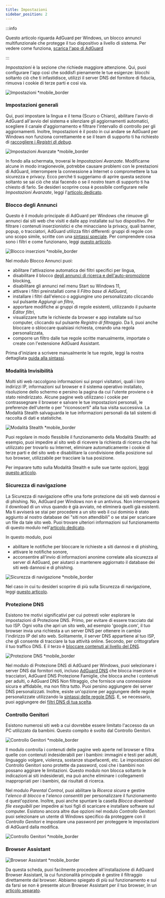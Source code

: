 ```yaml
---
title: Impostazioni
sidebar_position: 2
---
```


:::info

Questo articolo riguarda AdGuard per Windows, un blocco annunci multifunzionale che protegge il tuo dispositivo a livello di sistema. Per vedere come funziona, [scarica l'app di AdGuard](https://agrd.io/download-kb-adblock)

:::

_Impostazioni_ è la sezione che richiede maggiore attenzione. Qui, puoi configurare l'app così che soddisfi pienamente le tue esigenze: blocchi soltanto ciò che ti infastidisce, utilizzi il server DNS del fornitore di fiducia, rimuova i cookie di terze parti e così via.

![Impostazioni \*mobile\_border](https://cdn.adtidy.org/content/kb/ad_blocker/windows/overview/settings.png)

### Impostazioni generali

Qui, puoi impostare la lingua e il tema (Scuro o Chiaro), abilitare l'avvio di AdGuard all'avvio del sistema e silenziare gli aggiornamenti automatici, scegliere il canale d'aggiornamento e filtrare l'intervallo di controllo per gli aggiornamenti. Inoltre, Impostazioni è il posto in cui andare se AdGuard per Windows non funziona correttamente e se il team di supporto ti ha richiesto di [raccogliere i _Registri di debug_](/adguard-for-windows/solving-problems/adguard-logs.md).

![Impostazioni Avanzate \*mobile\_border](https://cdn.adtidy.org/content/kb/ad_blocker/windows/overview/advanced-settings.png)

In fondo alla schermata, troverai le _Impostazioni Avanzate_. Modificarne alcune in modo irragionevole, potrebbe causare problemi con le prestazioni di AdGuard, interrompere la connessione a Internet o compromettere la tua sicurezza e privacy. Ecco perché ti suggeriamo di aprire questa sezione soltanto se sai ciò che stai facendo o se il nostro team di supporto ti ha chiesto di farlo. Se desideri scoprire cosa è possibile configurare nelle _Impostazioni Avanzate_, leggi l'[articolo dedicato](/adguard-for-windows/solving-problems/low-level-settings.md).

### Blocco degli Annunci

Questo è il modulo principale di AdGuard per Windows che rimuove gli annunci dai siti web che visiti e dalle app installate sul tuo dispositivo. Per filtrare i contenuti inserzionistici e che minacciano la privacy, quali banner, popup, o tracciatori, AdGuard utilizza filtri differenti: gruppi di regole con uno scopo simile, scritte con una [sintassi speciale](/general/ad-filtering/create-own-filters). Per comprendere cosa sono i filtri e come funzionano, leggi [questo articolo](/general/ad-filtering/how-ad-blocking-works).

![Blocco inserzioni \*mobile\_border](https://cdn.adtidy.org/content/kb/ad_blocker/windows/overview/settings_ad_blocker.png)

Nel modulo Blocco Annunci puoi:

- abilitare l'attivazione automatica dei filtri specifici per lingua,
- disabilitare il blocco [degli annunci di ricerca e dell'auto-promozione](/general/ad-filtering/search-ads) blocking,
- disabilitare gli annunci nel menu Start su Windows 11,
- attivare i filtri preinstallati come il _Filtro base di AdGuard_,
- installare i filtri dall'elenco o aggiungine uno personalizzato cliccando sul pulsante _Aggiungi un filtro_,
- apportare modifiche ai gruppi di regole esistenti, utilizzando il pulsante _Editor filtri_,
- visualizzare tutte le richieste da browser e app installate sul tuo computer, cliccando sul pulsante _Registro di filtraggio_. Da lì, puoi anche bloccare o sbloccare qualsiasi richiesta, creando una regola personalizzata,
- comporre un filtro dalle tue regole scritte manualmente, importate o create con l'estensione AdGuard Assistant.

Prima d'iniziare a scrivere manualmente le tue regole, leggi la nostra dettagliata [guida alla sintassi](/general/ad-filtering/create-own-filters).

### Modalità Invisibilità

Molti siti web raccolgono informazioni sui propri visitatori, quali i loro indirizzi IP, informazioni sul browser e il sistema operativo installato, risoluzione dello schermo e persino la pagina da cui l'utente proviene o è stato reindirizzato. Alcune pagine web utilizzano i cookie per contrassegnare il browser e salvare le tue impostazioni personali, le preferenze dell'utente o per "riconoscerti" alla tua visita successiva. La Modalità Stealth salvaguarda le tue informazioni personali da tali sistemi di raccolta di dati e statistiche.

![Modalità Stealth \*mobile\_border](https://cdn.adtidy.org/content/kb/ad_blocker/windows/overview/stealth-mode.png)

Puoi regolare in modo flessibile il funzionamento della Modalità Stealth: ad esempio, puoi impedire al sito web di ricevere la richiesta di ricerca che hai utilizzato per trovarlo su Internet, eliminare automaticamente i cookie di terze parti e del sito web e disabilitare la condivisione della posizione sul tuo browser, utilizzabile per tracciare la tua posizione.

Per imparare tutto sulla Modalità Stealth e sulle sue tante opzioni, [leggi questo articolo](/general/stealth-mode).

### Sicurezza di navigazione

La Sicurezza di navigazione offre una forte protezione dai siti web dannosi e di phishing. No, AdGuard per Windows non è un antivirus. Non interromperà il download di un virus quando è già avviato, né eliminerà quelli già esistenti. Ma ti avviserà se stai per procedere a un sito web il cui dominio è stato aggiunto al nostro database dei "siti non attendibili" o se stai per scaricare un file da tale sito web. Puoi trovare ulteriori informazioni sul funzionamento di questo modulo nell'[articolo dedicato](/general/browsing-security).

In questo modulo, puoi

- abilitare le notifiche per bloccare le richieste a siti dannosi e di phishing,
- attivare le notifiche sonore,
- acconsentire all'invio di informazioni anonime correlate alla sicurezza al server di AdGuard, per aiutarci a mantenere aggiornato il database dei siti web dannosi e di phishing.

![Sicurezza di navigazione \*mobile\_border](https://cdn.adtidy.org/content/kb/ad_blocker/windows/overview/browsing-security.png)

Nel caso in cui tu desideri scoprire di più sulla Sicurezza di navigazione, leggi [questo articolo](/general/browsing-security/).

### Protezione DNS

Esistono tre motivi significativi per cui potresti voler esplorare le impostazioni di Protezione DNS. Primo, per evitare di essere tracciato dal tuo ISP. Ogni volta che apri un sito web, ad esempio 'google.com', il tuo browser invia una richiesta a un server DNS per ottenere in cambio l'indirizzo IP del sito web. Solitamente, il server DNS appartiene al tuo ISP, che gli consente di tracciare la tua attività online. Secondo, per crittografare il tuo traffico DNS. E il terzo è [bloccare contenuti al livello del DNS](https://adguard-dns.io/kb/general/dns-filtering/).

![Protezione DNS \*mobile\_border](https://cdn.adtidy.org/content/kb/ad_blocker/windows/overview/dns-settings.png)

Nel modulo di Protezione DNS di AdGuard per Windows, puoi selezionare i server DNS dai fornitori noti, incluso [AdGuard DNS](https://adguard-dns.io/kb/) che blocca inserzioni e tracciatori, AdGuard DNS Protezione Famiglie, che blocca anche i contenuti per adulti, o AdGuard DNS Non filtraggio, che fornisce una connessione sicura e affidabile, ma non filtra tutto. Puoi persino aggiungere dei server DNS personalizzati. Inoltre, esiste un'opzione per aggiungere delle regole personalizzate utilizzando la [sintassi delle regole DNS](https://adguard-dns.io/kb/general/dns-filtering-syntax/). E, se necessario, puoi aggiungere dei [filtri DNS di tua scelta](https://filterlists.com).

### Controllo Genitori

Esistono numerosi siti web a cui dovrebbe essere limitato l'accesso da un PC utilizzato da bambini. Questo compito è svolto dal Controllo Genitori.

![Controllo Genitori \*mobile\_border](https://cdn.adtidy.org/content/kb/ad_blocker/windows/overview/parental-control.png)

Il modulo controlla i contenuti delle pagine web aperte nel browser e filtra quelle con contenuti indesiderabili per i bambini: immagini e testi per adulti, linguaggio volgare, violenza, sostanze stupefacenti, etc. Le impostazioni del Controllo Genitori sono protette da password, così che i bambini non possano aggirare le limitazioni. Questo modulo non blocca soltanto le indicazioni ai siti indesiderati, ma può anche eliminare i collegamenti inappropriati per i bambini, dai risultati di ricerca.

Nel modulo _Parental Control_, puoi abilitare la _Ricerca sicura_ e gestire l'_elenco di blocco_ e l'_elenco consentiti_ per personalizzare il funzionamento d quest'opzione. Inoltre, puoi anche spuntare la casella _Blocca download file eseguibili_ per impedire ai tuoi figli di scaricare e installare software sul computer. Esistono ancora altre due opzioni nel modulo _Controllo Genitori_: puoi selezionare un utente di Windows specifico da proteggere con il _Controllo Genitori_ e impostare una password per proteggere le impostazioni di AdGuard dalla modifica.

![Controllo Genitori \*mobile\_border](https://cdn.adtidy.org/content/kb/ad_blocker/windows/overview/parental-control.png)

### Browser Assistant

![Browser Assistant \*mobile\_border](https://cdn.adtidy.org/content/kb/ad_blocker/windows/browser-assistant/browser-assistant.png)

Da questa scheda, puoi facilmente procedere all'installazione di AdGuard Browser Assistant, la cui funzionalità principale è gestire il filtraggio direttamente dal browser. Abbiamo spiegato di più sul funzionamento e sul da farsi se non è presente alcun Browser Assistant per il tuo browser, in un [articolo separato](/adguard-for-windows/browser-assistant.md).
